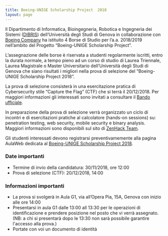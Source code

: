 ```yaml
---
title: Boeing-UNIGE Scholarship Project  2018
layout: page
---
```


Il Dipartimento di Informatica, Bioingegneria, Robotica e Ingegneria dei Sistemi ([DIBRIS](http://www.dibris.unige.it)) dell’Università degli Studi di Genova in collaborazione con [Boeing Company](http://www.boeing.com/) ha istituito 4 Borse di Studio per l’a.a. 2018/2019 nell’ambito del Progetto “Boeing-UNIGE Scholarship Project”. 

L’assegnazione delle borse è riservata a studenti regolarmente iscritti, entro la durata normale, a tempo pieno ad un corso di studio di Laurea Triennale, Laurea Magistrale o Master Universitario dell’Università degli Studi di Genova che siano risultati i migliori nella prova di selezione del “Boeing-UNIGE Scholarship Project 2018”.

La prova di selezione consisterà in una esercitazione pratica di Cybersecurity stile “Capture the Flag” (CTF) che si terrà il 20/12/2018.
Per maggiori informazioni gli interessati sono invitati a consultare il [Bando ufficiale](BOEING-UNIGE-Scholarship-Project-1819.pdf).

In preparazione della prova di selezione verrà organizzato un ciclo di incontri e di esercitazioni pratiche al calcolatore (hands-on sessions) su: penetration testing, web security, mobile security e binary analysis.  Maggiori informazioni sono disponibili sul sito di [ZenHack Team](http://zenhack.team).

Gli studenti interessati devono registrarsi preventivamemente alla pagina AulaWeb dedicata al [Boeing-UNIGE Scholarship Project 2018](https://dibris.aulaweb.unige.it/course/view.php?id=1168).

### Date importanti

* Termine di invio della candidatura: 30/11/2018, ore 12:00
* Prova di selezione (CTF): 20/12/2018, 14:00


### Informazioni importanti

* La prova si svolgerà in Aula G1, via all’Opera Pia, 15A, Genova con inizio alle ore 14:00
* Presentarsi in aula G1 dalle 13:00 all 13:30 per le operazioni di identificazione e prendere posizione nel posto che vi verrà assegnato. (NB: a chi si presentarà dopo le 13:30 non sarà possibile garantire l'accesso alla prova.)
* Portate con voi un documento di identità






